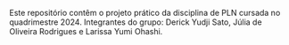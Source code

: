Este repositório contêm o projeto prático da disciplina de PLN cursada no quadrimestre 2024. Integrantes do grupo: Derick Yudji Sato, Júlia de Oliveira Rodrigues e Larissa Yumi Ohashi.
